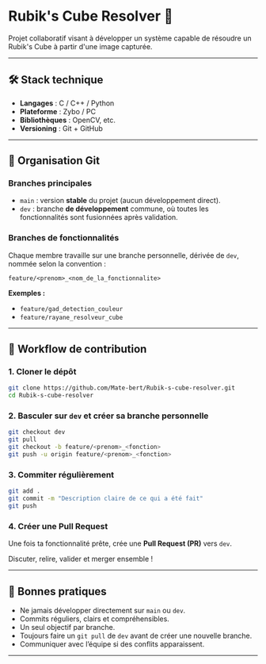 # Rubik's Cube Resolver 🧩

Projet collaboratif visant à développer un système capable de résoudre un Rubik's Cube à partir d'une image capturée.

---

## 🛠️ Stack technique

- **Langages** : C / C++ / Python
- **Plateforme** : Zybo / PC
- **Bibliothèques** : OpenCV, etc.
- **Versioning** : Git + GitHub

---

## 🌱 Organisation Git

### Branches principales

- `main` : version **stable** du projet (aucun développement direct).
- `dev` : branche **de développement** commune, où toutes les fonctionnalités sont fusionnées après validation.

### Branches de fonctionnalités

Chaque membre travaille sur une branche personnelle, dérivée de `dev`, nommée selon la convention :

```
feature/<prenom>_<nom_de_la_fonctionnalite>
```

**Exemples :**
- `feature/gad_detection_couleur`
- `feature/rayane_resolveur_cube`

---

## 🔁 Workflow de contribution

### 1. Cloner le dépôt

```bash
git clone https://github.com/Mate-bert/Rubik-s-cube-resolver.git
cd Rubik-s-cube-resolver
```

### 2. Basculer sur `dev` et créer sa branche personnelle

```bash
git checkout dev
git pull
git checkout -b feature/<prenom>_<fonction>
git push -u origin feature/<prenom>_<fonction>
```

### 3. Commiter régulièrement

```bash
git add .
git commit -m "Description claire de ce qui a été fait"
git push
```

### 4. Créer une Pull Request

Une fois ta fonctionnalité prête, crée une **Pull Request (PR)** vers `dev`.

Discuter, relire, valider et merger ensemble !

---

## 📌 Bonnes pratiques

- Ne jamais développer directement sur `main` ou `dev`.
- Commits réguliers, clairs et compréhensibles.
- Un seul objectif par branche.
- Toujours faire un `git pull` de `dev` avant de créer une nouvelle branche.
- Communiquer avec l’équipe si des conflits apparaissent.

---

